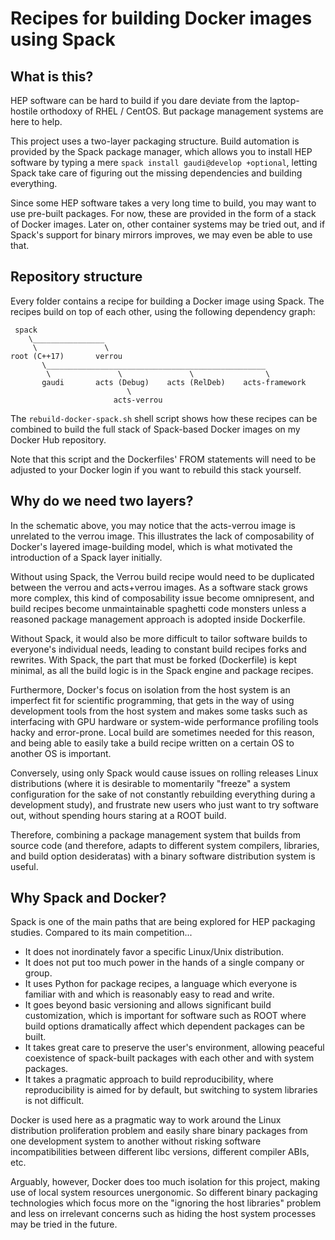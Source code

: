 # Recipes for building Docker images using Spack

## What is this?

HEP software can be hard to build if you dare deviate from the laptop-hostile
orthodoxy of RHEL / CentOS. But package management systems are here to help.

This project uses a two-layer packaging structure. Build automation is provided
by the Spack package manager, which allows you to install HEP software by typing
a mere `spack install gaudi@develop +optional`, letting Spack take care of
figuring out the missing dependencies and building everything.

Since some HEP software takes a very long time to build, you may want to use
pre-built packages. For now, these are provided in the form of a stack of Docker
images. Later on, other container systems may be tried out, and if Spack's
support for binary mirrors improves, we may even be able to use that.

## Repository structure 

Every folder contains a recipe for building a Docker image using Spack. The
recipes build on top of each other, using the following dependency graph:

     spack
        \________________
         \               \
    root (C++17)       verrou
           \_________________________________________________
            \               \               \                \
           gaudi       acts (Debug)    acts (RelDeb)    acts-framework
                              \
                           acts-verrou

The `rebuild-docker-spack.sh` shell script shows how these recipes can be
combined to build the full stack of Spack-based Docker images on my Docker
Hub repository.

Note that this script and the Dockerfiles' FROM statements will need to be
adjusted to your Docker login if you want to rebuild this stack yourself.

## Why do we need two layers?

In the schematic above, you may notice that the acts-verrou image is unrelated
to the verrou image. This illustrates the lack of composability of Docker's
layered image-building model, which is what motivated the introduction of a
Spack layer initially.

Without using Spack, the Verrou build recipe would need to be duplicated between
the verrou and acts+verrou images. As a software stack grows more complex, this
kind of composability issue become omnipresent, and build recipes become
unmaintainable spaghetti code monsters unless a reasoned package management
approach is adopted inside Dockerfile.

Without Spack, it would also be more difficult to tailor software builds to
everyone's individual needs, leading to constant build recipes forks and
rewrites. With Spack, the part that must be forked (Dockerfile) is kept minimal,
as all the build logic is in the Spack engine and package recipes.

Furthermore, Docker's focus on isolation from the host system is an imperfect
fit for scientific programming, that gets in the way of using development tools
from the host system and makes some tasks such as interfacing with GPU hardware
or system-wide performance profiling tools hacky and error-prone. Local build
are sometimes needed for this reason, and being able to easily take a build
recipe written on a certain OS to another OS is important.

Conversely, using only Spack would cause issues on rolling releases Linux
distributions (where it is desirable to momentarily "freeze" a system
configuration for the sake of not constantly rebuilding everything during a
development study), and frustrate new users who just want to try software out,
without spending hours staring at a ROOT build.

Therefore, combining a package management system that builds from source code
(and therefore, adapts to different system compilers, libraries, and build
option desideratas) with a binary software distribution system is useful.

## Why Spack and Docker?

Spack is one of the main paths that are being explored for HEP packaging
studies. Compared to its main competition...

- It does not inordinately favor a specific Linux/Unix distribution.
- It does not put too much power in the hands of a single company or group.
- It uses Python for package recipes, a language which everyone is familiar
  with and which is reasonably easy to read and write.
- It goes beyond basic versioning and allows significant build customization,
  which is important for software such as ROOT where build options dramatically
  affect which dependent packages can be built.
- It takes great care to preserve the user's environment, allowing peaceful
  coexistence of spack-built packages with each other and with system packages.
- It takes a pragmatic approach to build reproducibility, where reproducibility
  is aimed for by default, but switching to system libraries is not difficult.

Docker is used here as a pragmatic way to work around the Linux distribution
proliferation problem and easily share binary packages from one development
system to another without risking software incompatibilities between different
libc versions, different compiler ABIs, etc.

Arguably, however, Docker does too much isolation for this project, making
use of local system resources unergonomic. So different binary packaging
technologies which focus more on the "ignoring the host libraries" problem and
less on irrelevant concerns such as hiding the host system processes may be
tried in the future.
